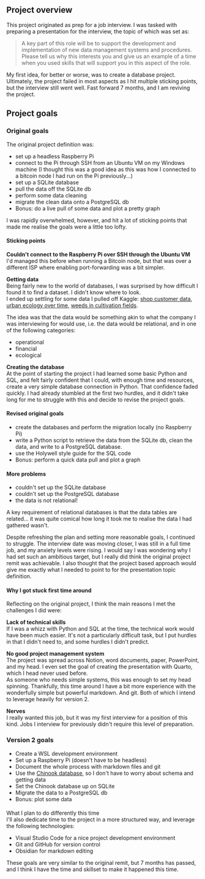 ## Project overview
This project originated as prep for a job interview. I was tasked with preparing a presentation for the interview, the topic of which was set as:

> A key part of this role will be to support the development and implementation of new data management systems and procedures.
> Please tell us why this interests you and give us an example of a time when you used skills that will support you in this aspect of the role.

My first idea, for better or worse, was to create a database project. Ultimately, the project failed in most aspects as I hit multiple sticking points, but the interview still went well. Fast forward 7 months, and I am reviving the project.

## Project goals
### Original goals
The original project definition was:  
 - set up a headless Raspberry Pi
 - connect to the Pi through SSH from an Ubuntu VM on my Windows machine (I thought this was a good idea as this was how I connected to a bitcoin node I had run on the Pi previously...)  
 - set up a SQLite database
 - pull the data off the SQLite db  
 - perform some data cleaning 
 - migrate the clean data onto a PostgreSQL db  
 - Bonus: do a live pull of some data and plot a pretty graph  

I was rapidly overwhelmed, however, and hit a lot of sticking points that made me realise the goals were a little too lofty.  
#### Sticking points
**Couldn't connect to the Raspberry Pi over SSH through the Ubuntu VM**  
I'd managed this before when running a Bitcoin node, but that was over a different ISP where enabling port-forwarding was a bit simpler.  

**Getting data**  
Being fairly new to the world of databases, I was surprised by how difficult I found it to find a dataset. I didn't know where to look.  
I ended up settling for some data I pulled off Kaggle:  [shop customer data](https://www.kaggle.com/datasets/datascientistanna/customers-dataset), [urban ecology over time](https://www.kaggle.com/datasets/thedevastator/urban-coyote-activity-and-diet-data-during-covid), [weeds in cultivation fields](https://www.kaggle.com/datasets/thedevastator/weed-plant-taxonomy-in-france-and-uk).

The idea was that the data would be something akin to what the company I was interviewing for would use, i.e. the data would be relational, and in one of the following categories:
- operational
- financial
- ecological    

**Creating the database**  
At the point of starting the project I had learned some basic Python and SQL, and felt fairly confident that I could, with enough time and resources, create a very simple database connection in Python. That confidence faded quickly. I had already stumbled at the first two hurdles, and it didn't take long for me to struggle with this and decide to revise the project goals.  

#### Revised original goals  
 - create the databases and perform the migration locally (no Raspberry Pi)
 - write a Python script to retrieve the data from the SQLite db, clean the data, and write to a PostgreSQL database. 
 - use the Holywell style guide for the SQL code  
 - Bonus: perform a quick data pull and plot a graph  

#### More problems  
- couldn't set up the SQLite database  
- couldn't set up the PostgreSQL database  
- the data is not relational!  

A key requirement of relational databases is that the data tables are related... it was quite comical how long it took me to realise the data I had gathered wasn't.  

Despite refreshing the plan and setting more reasonable goals, I continued to struggle. The interview date was moving closer, I was still in a full time job, and my anxiety levels were rising. I would say I was wondering why I had set such an ambitious target, but I really did think the original project remit was achievable. I also thought that the project based approach would give me exactly what I needed to point to for the presentation topic definition.  

#### Why I got stuck first time around
Reflecting on the original project, I think the main reasons I met the challenges I did were:

**Lack of technical skills**  
If I was a whizz with Python and SQL at the time, the technical work would have been much easier. It's not a particularly difficult task, but I put hurdles in that I didn't need to, and some hurdles I didn't predict.  

**No good project management system**  
The project was spread across Notion, word documents, paper, PowerPoint, and my head. I even set the  goal of creating the presentation with Quarto, which I head never used before.  
As someone who needs simple systems, this was enough to set my head spinning. Thankfully, this time around I have a bit more experience with the wonderfully simple but powerful markdown. And git. Both of which I intend to leverage heavily for version 2. 

**Nerves**  
I really wanted this job, but it was my first interview for a position of this kind. Jobs I interview for previously didn't require this level of preparation.


### Version 2 goals

 - Create a WSL development environment
 - Set up a Raspberry Pi (doesn't have to be headless) 
 - Document the whole process with markdown files and git  
 - Use the [Chinook database](https://www.sqlitetutorial.net/sqlite-sample-database/), so I don't have to worry about schema and getting data  
 - Set the Chinook database up on SQLite  
 - Migrate the data to a PostgreSQL db  
 - Bonus: plot some data  
####
What I plan to do differently this time  
I'll also dedicate time to the project in a more structured way, and leverage the following technologies:
- Visual Studio Code for a nice project development environment
- Git and GitHub for version control
- Obsidian for markdown editing

These goals are very similar to the original remit, but 7 months has passed, and I think I have the time and skillset to make it happened this time.  